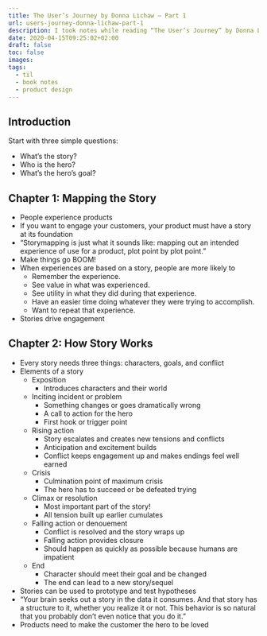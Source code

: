 ```yaml
---
title: The User’s Journey by Donna Lichaw – Part 1
url: users-journey-donna-lichaw-part-1
description: I took notes while reading “The User’s Journey” by Donna Lichaw. It’s a great book!
date: 2020-04-15T09:25:02+02:00
draft: false
toc: false
images:
tags:
  - til
  - book notes
  - product design
---
```


## Introduction
Start with three simple questions:

- What’s the story?
- Who is the hero?
- What’s the hero’s goal?

## Chapter 1: Mapping the Story
- People experience products
- If you want to engage your customers, your product must have a story at its foundation
- “Storymapping is just what it sounds like: mapping out an intended experience of use for a product, plot point by plot point.”
- Make things go BOOM!
- When experiences are based on a story, people are more likely to
    - Remember the experience.
    - See value in what was experienced.
    - See utility in what they did during that experience.
    - Have an easier time doing whatever they were trying to accomplish.
    - Want to repeat that experience.
- Stories drive engagement

## Chapter 2: How Story Works

- Every story needs three things: characters, goals, and conflict
- Elements of a story
    - Exposition
        - Introduces characters and their world
    - Inciting incident or problem
        - Something changes or goes dramatically wrong
        - A call to action for the hero
        - First hook or trigger point
    - Rising action
        - Story escalates and creates new tensions and conflicts
        - Anticipation and excitement builds
        - Conflict keeps engagement up and makes endings feel well earned
    - Crisis
        - Culmination point of maximum crisis
        - The hero has to succeed or be defeated trying
    - Climax or resolution
        - Most important part of the story!
        - All tension built up earlier cumulates
    - Falling action or denouement
        - Conflict is resolved and the story wraps up
        - Falling action provides closure
        - Should happen as quickly as possible because humans are impatient
    - End
        - Character should meet their goal and be changed
        - The end can lead to a new story/sequel
- Stories can be used to prototype and test hypotheses
- “Your brain seeks out a story in the data it consumes. And that story has a structure to it, whether you realize it or not. This behavior is so natural that you probably don’t even notice that you do it.”
- Products need to make the customer the hero to be loved